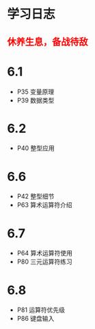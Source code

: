 # 学习日志
<font color="red">休养生息，备战待敌
-
</font>


# 6.1
- P35 变量原理
- P39 数据类型
# 6.2
- P40 整型应用
# 6.6
- P42 整型细节
- P63 算术运算符介绍
# 6.7
- P64 算术运算符使用
- P80 三元运算符练习
# 6.8
- P81 运算符优先级
- P86 键盘输入